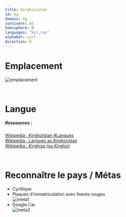 ```yaml
---
title: Kirghizistan
id: kg
domain: kg
continent: AS
hemisphere: N
languages: "kir,rus"
alphabet: cyrl
direction: R
---
```


# Emplacement

![emplacement](https://upload.wikimedia.org/wikipedia/commons/thumb/7/7c/Kyrgyzstan_%28orthographic_projection%29.svg/300px-Kyrgyzstan_%28orthographic_projection%29.svg.png)

<br/>

# Langue

##### Ressources :

[Wikipédia : Kirghizistan #Langues](https://fr.wikipedia.org/wiki/Kirghizistan#Langues)  
[Wikipédia : Langues au Kirghizistan](https://fr.wikipedia.org/wiki/Langues_au_Kirghizistan)  
[Wikipédia : Kirghize (ou Kirghiz)](https://fr.wikipedia.org/wiki/Kirghize)  


<br/>

# Reconnaître le pays / Métas

- Cyrillique
- Plaques d’immatriculation avec liserés rouges  
  ![meta1](/images/kg_geoguessr2.png)
- Google Car  
  ![meta2](/images/kg_geoguessr.png)


